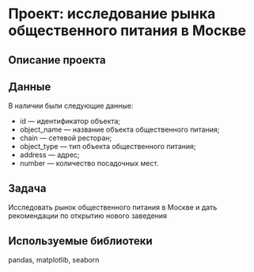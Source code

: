 # **Проект: исследование рынка общественного питания в Москве**  

## **Описание проекта**

## **Данные**  

В наличии были следующие данные:  

- id — идентификатор объекта;  
- object_name — название объекта общественного питания;  
- chain — сетевой ресторан;  
- object_type — тип объекта общественного питания;  
- address — адрес;  
- number — количество посадочных мест.  

## **Задача**  

Исследовать рынок общественного питания в Москве и дать рекомендации по открытию нового заведения  

## **Используемые библиотеки**

pandas, matplotlib, seaborn
